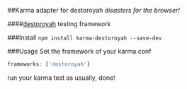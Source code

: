 ##Karma adapter for destoroyah
_disasters for the browser!_

####[destoroyah](https://github.com/sloosch/destoroyah) testing framework

###Install
`npm install karma-destoroyah --save-dev`

###Usage
Set the framework of your karma.conf
```javascript
frameworks: ['destoroyah']
```
run your karma test as usually, done!
